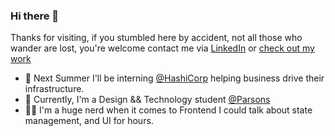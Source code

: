 ### Hi there 👋

Thanks for visiting, if you stumbled here by accident, not all those who wander are lost, you're welcome contact me via [LinkedIn](https://www.linkedin.com/in/prestonbourne/) or [check out my work](https://www.prestonbuildsui.io/)

- 🔭 Next Summer I'll be interning [@HashiCorp](https://www.hashicorp.com/) helping business drive their infrastructure. 
- 🧠 Currently, I'm a Design && Technology student [@Parsons](https://www.newschool.edu/parsons/bfa-design-technology/)
- 🕺🏽 I'm a huge nerd when it comes to Frontend I could talk about state management, and UI for hours.



<!--
**Saintpreston/Saintpreston** is a ✨ _special_ ✨ repository because its `README.md` (this file) appears on your GitHub profile.

Here are some ideas to get you started:

- 🔭 I’m currently working on ...
- 🌱 I’m currently learning ...
- 👯 I’m looking to collaborate on ...
- 🤔 I’m looking for help with ...
- 💬 Ask me about ...
- 📫 How to reach me: ...
- 😄 Pronouns: ...
- ⚡ Fun fact: ...
-->
